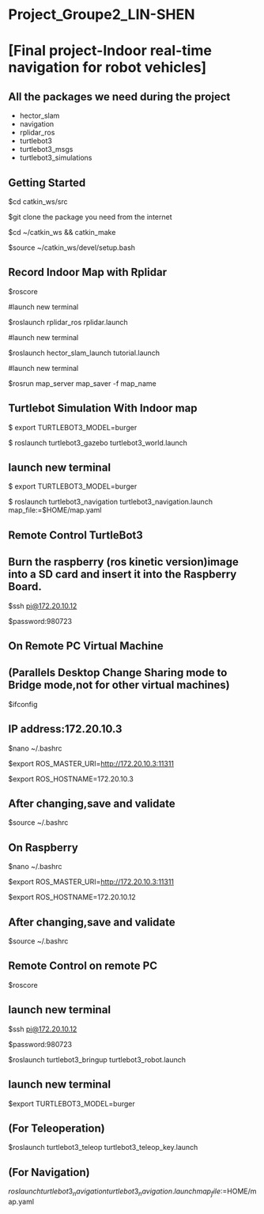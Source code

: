 # Project_Groupe2_LIN-SHEN


# [Final project-Indoor real-time navigation for robot vehicles]

All the packages we need during the project
-------------------------------------------
- hector_slam
- navigation
- rplidar_ros
- turtlebot3
- turtlebot3_msgs
- turtlebot3_simulations  

Getting Started  
---------------

$cd catkin_ws/src

$git clone the package you need from the internet  

$cd ~/catkin_ws && catkin_make  

$source ~/catkin_ws/devel/setup.bash  

Record Indoor Map with Rplidar  
------------------------------
$roscore  

#launch new terminal

$roslaunch rplidar_ros rplidar.launch  

#launch new terminal  

$roslaunch hector_slam_launch tutorial.launch  

#launch new terminal  

$rosrun map_server map_saver -f  map_name  

Turtlebot Simulation With Indoor map  
------------------------------------
$ export TURTLEBOT3_MODEL=burger  

$ roslaunch turtlebot3_gazebo turtlebot3_world.launch  

launch new terminal  
-------------------

$ export TURTLEBOT3_MODEL=burger  

$ roslaunch turtlebot3_navigation turtlebot3_navigation.launch map_file:=$HOME/map.yaml  

Remote Control TurtleBot3  
-------------------------
Burn the raspberry (ros kinetic version)image into a SD card and insert it into the Raspberry Board.  
---------------------------------------------------------------------------------------------------
$ssh pi@172.20.10.12  

$password:980723  

On Remote PC Virtual Machine  
----------------------------
(Parallels Desktop Change Sharing mode to Bridge mode,not for other virtual machines)  
-------------------------------------------------------------------------------------
$ifconfig  

IP address:172.20.10.3  
-----------------------
$nano ~/.bashrc  

$export ROS_MASTER_URI=http://172.20.10.3:11311  

$export ROS_HOSTNAME=172.20.10.3  

After changing,save and validate  
--------------------------------
$source ~/.bashrc  

On Raspberry  
------------
$nano ~/.bashrc  

$export ROS_MASTER_URI=http://172.20.10.3:11311  

$export ROS_HOSTNAME=172.20.10.12  

After changing,save and validate  
--------------------------------
$source ~/.bashrc  

Remote Control on remote PC  
---------------------------
$roscore  

launch new terminal  
-------------------
$ssh pi@172.20.10.12  

$password:980723  

$roslaunch turtlebot3_bringup turtlebot3_robot.launch  

launch new terminal  
-------------------
$export TURTLEBOT3_MODEL=burger  

(For Teleoperation)  
-------------------
$roslaunch turtlebot3_teleop turtlebot3_teleop_key.launch  

(For Navigation)  
----------------
$roslaunch turtlebot3_navigation turtlebot3_navigation.launch map_file:=$HOME/map.yaml  
